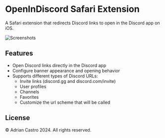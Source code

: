 # OpenInDiscord Safari Extension

A Safari extension that redirects Discord links to open in the Discord app on iOS.

![Screenshots](https://adriancastro.dev/av5aggodnfum.PNG)

## Features

- Open Discord links directly in the Discord app
- Configure banner appearance and opening behavior
- Supports different types of Discord URLs:
  - Invite links (discord.gg and discord.com/invite)
  - User profiles
  - Channels
  - Favorites
  - Customize the url scheme that will be called

## License

© Adrian Castro 2024. All rights reserved.
